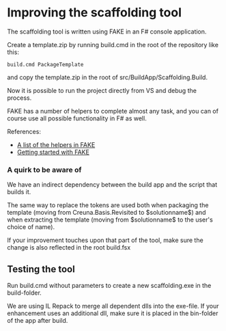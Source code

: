 # Improving the scaffolding tool

The scaffolding tool is written using FAKE in an F# console application.

Create a template.zip by running build.cmd in the root of the repository like this:

```
build.cmd PackageTemplate
```

and copy the template.zip in the root of src/BuildApp/Scaffolding.Build.

Now it is possible to run the project directly from VS and debug the process.

FAKE has a number of helpers to complete almost any task, and you can of course use all possible functionality in F# as well. 

References:

* [A list of the helpers in FAKE](http://fsharp.github.io/FAKE/apidocs/index.html)
* [Getting started with FAKE](http://fsharp.github.io/FAKE/gettingstarted.html)

### A quirk to be aware of
We have an indirect dependency between the build app and the script that builds it.

The same way to replace the tokens are used both when packaging the template (moving from Creuna.Basis.Revisited to \$solutionname\$) and when extracting the template (moving from \$solutionname\$ to the user's choice of name).

If your improvement touches upon that part of the tool, make sure the change is also reflected in the root build.fsx

## Testing the tool
Run build.cmd without parameters to create a new scaffolding.exe in the build-folder.

We are using IL Repack to merge all dependent dlls into the exe-file. If your enhancement uses an additional dll, make sure it is placed in the bin-folder of the app after build.

